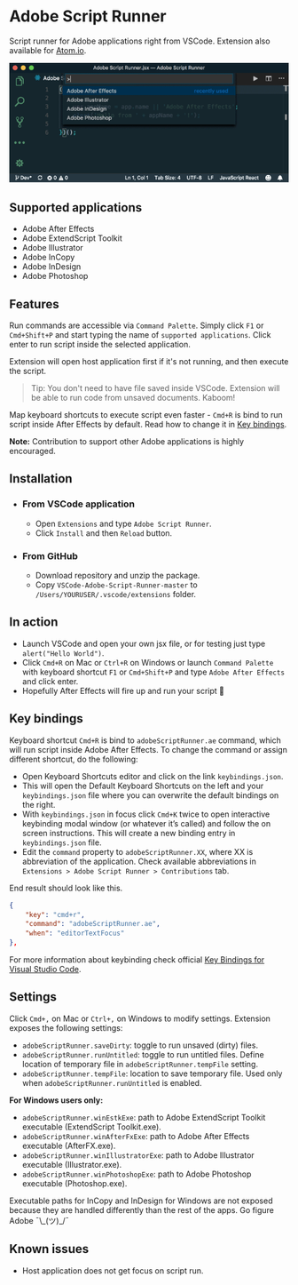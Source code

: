 # Adobe Script Runner

Script runner for Adobe applications right from VSCode. Extension also available for [Atom.io](https://atom.io/packages/adobe-script-runner).

![Adobe Script Runner](/resources/Adobe-Script-Runner.gif)

## Supported applications

- Adobe After Effects
- Adobe ExtendScript Toolkit
- Adobe Illustrator
- Adobe InCopy
- Adobe InDesign
- Adobe Photoshop

## Features

Run commands are accessible via `Command Palette`. Simply click `F1` or `Cmd+Shift+P` and start typing the name of `supported applications`. Click enter to run script inside the selected application.

Extension will open host application first if it's not running, and then execute the script.

> Tip: You don't need to have file saved inside VSCode. Extension will be able to run code from unsaved documents. Kaboom!

Map keyboard shortcuts to execute script even faster - `Cmd+R` is bind to run script inside After Effects by default. Read how to change it in [Key bindings](#key-bindings).

**Note:** Contribution to support other Adobe applications is highly encouraged.

## Installation

- ### From VSCode application
  - Open `Extensions` and type `Adobe Script Runner`.
  - Click `Install` and then `Reload` button.

- ### From GitHub
  - Download repository and unzip the package.
  - Copy `VSCode-Adobe-Script-Runner-master` to `/Users/YOURUSER/.vscode/extensions` folder.

## In action

- Launch VSCode and open your own jsx file, or for testing just type `alert("Hello World")`.
- Click `Cmd+R` on Mac or `Ctrl+R` on Windows or launch `Command Palette` with keyboard shortcut `F1` or `Cmd+Shift+P` and type `Adobe After Effects` and click enter.
- Hopefully After Effects will fire up and run your script 🙏

## Key bindings

Keyboard shortcut `Cmd+R` is bind to `adobeScriptRunner.ae` command, which will run script inside Adobe After Effects. To change the command or assign different shortcut, do the following:

- Open Keyboard Shortcuts editor and click on the link `keybindings.json`.
- This will open the Default Keyboard Shortcuts on the left and your `keybindings.json` file where you can overwrite the default bindings on the right.
- With `keybindings.json` in focus click `Cmd+K` twice to open interactive keybinding modal window (or whatever it’s called) and follow the on screen instructions. This will create a new binding entry in `keybindings.json` file.
- Edit the `command` property to `adobeScriptRunner.XX`, where XX is abbreviation of the application. Check available abbreviations in `Extensions > Adobe Script Runner > Contributions` tab. 

End result should look like this.

```json
{
    "key": "cmd+r",
    "command": "adobeScriptRunner.ae",
    "when": "editorTextFocus"
},
```

For more information about keybinding check official [Key Bindings for Visual Studio Code]( https://code.visualstudio.com/docs/getstarted/keybindings).

## Settings

Click `Cmd+,` on Mac or `Ctrl+,` on Windows to modify settings. Extension exposes the following settings:

- `adobeScriptRunner.saveDirty`: toggle to run unsaved (dirty) files.
- `adobeScriptRunner.runUntitled`: toggle to run untitled files. Define location of temporary file in `adobeScriptRunner.tempFile` setting.
- `adobeScriptRunner.tempFile`: location to save temporary file. Used only when `adobeScriptRunner.runUntitled` is enabled.

**For Windows users only:**

- `adobeScriptRunner.winEstkExe`: path to Adobe ExtendScript Toolkit executable (ExtendScript Toolkit.exe).
- `adobeScriptRunner.winAfterFxExe`: path to Adobe After Effects executable (AfterFX.exe).
- `adobeScriptRunner.winIllustratorExe`: path to Adobe Illustrator executable (Illustrator.exe).
- `adobeScriptRunner.winPhotoshopExe`: path to Adobe Photoshop executable (Photoshop.exe).

Executable paths for InCopy and InDesign for Windows are not exposed because they are handled differently than the rest of the apps. Go figure Adobe ¯\\\_(ツ)\_/¯

## Known issues

- Host application does not get focus on script run.